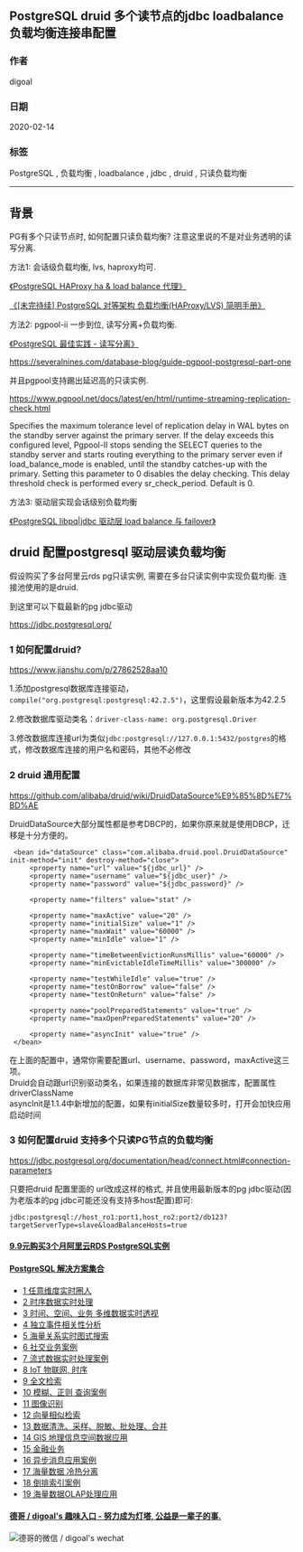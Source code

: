 ## PostgreSQL druid 多个读节点的jdbc loadbalance负载均衡连接串配置   
        
### 作者                                                                        
digoal                                                                                                                 
                          
### 日期                                                                                                                 
2020-02-14                                                                                                             
                                                                                                                 
### 标签                                                                                                                 
PostgreSQL , 负载均衡 , loadbalance , jdbc , druid , 只读负载均衡     
                     
----               
                          
## 背景      
PG有多个只读节点时, 如何配置只读负载均衡? 注意这里说的不是对业务透明的读写分离.   
  
方法1: 会话级负载均衡, lvs, haproxy均可.    
  
[《PostgreSQL HAProxy ha & load balance 代理》](../201911/20191101_01.md)    
  
[《[未完待续] PostgreSQL 对等架构 负载均衡(HAProxy/LVS) 简明手册》](../201804/20180402_04.md)    
  
方法2: pgpool-ii 一步到位, 读写分离+负载均衡.  
  
[《PostgreSQL 最佳实践 - 读写分离》](../201608/20160824_03.md)    
  
https://severalnines.com/database-blog/guide-pgpool-postgresql-part-one  
  
并且pgpool支持踢出延迟高的只读实例.    
  
https://www.pgpool.net/docs/latest/en/html/runtime-streaming-replication-check.html  
  
Specifies the maximum tolerance level of replication delay in WAL bytes on the standby server against the primary server. If the delay exceeds this configured level, Pgpool-II stops sending the SELECT queries to the standby server and starts routing everything to the primary server even if load_balance_mode is enabled, until the standby catches-up with the primary. Setting this parameter to 0 disables the delay checking. This delay threshold check is performed every sr_check_period. Default is 0.  
  
方法3: 驱动层实现会话级别负载均衡  
  
[《PostgreSQL libpq|jdbc 驱动层 load balance 与 failover》](../201910/20191027_01.md)    
  
## druid 配置postgresql 驱动层读负载均衡  
假设购买了多台阿里云rds pg只读实例, 需要在多台只读实例中实现负载均衡. 连接池使用的是druid.  
  
到这里可以下载最新的pg jdbc驱动  
  
https://jdbc.postgresql.org/  
  
### 1 如何配置druid?   
  
https://www.jianshu.com/p/27862528aa10  
  
1.添加postgresql数据库连接驱动，```compile("org.postgresql:postgresql:42.2.5")```，这里假设最新版本为42.2.5  
  
2.修改数据库驱动类名：```driver-class-name: org.postgresql.Driver```  
  
3.修改数据库连接url为类似```jdbc:postgresql://127.0.0.1:5432/postgres```的格式，修改数据库连接的用户名和密码，其他不必修改  
  
  
### 2 druid 通用配置  
  
https://github.com/alibaba/druid/wiki/DruidDataSource%E9%85%8D%E7%BD%AE  
  
DruidDataSource大部分属性都是参考DBCP的，如果你原来就是使用DBCP，迁移是十分方便的。  
  
```  
 <bean id="dataSource" class="com.alibaba.druid.pool.DruidDataSource" init-method="init" destroy-method="close">   
     <property name="url" value="${jdbc_url}" />  
     <property name="username" value="${jdbc_user}" />  
     <property name="password" value="${jdbc_password}" />  
  
     <property name="filters" value="stat" />  
  
     <property name="maxActive" value="20" />  
     <property name="initialSize" value="1" />  
     <property name="maxWait" value="60000" />  
     <property name="minIdle" value="1" />  
  
     <property name="timeBetweenEvictionRunsMillis" value="60000" />  
     <property name="minEvictableIdleTimeMillis" value="300000" />  
  
     <property name="testWhileIdle" value="true" />  
     <property name="testOnBorrow" value="false" />  
     <property name="testOnReturn" value="false" />  
  
     <property name="poolPreparedStatements" value="true" />  
     <property name="maxOpenPreparedStatements" value="20" />  
  
     <property name="asyncInit" value="true" />  
 </bean>  
```  
  
在上面的配置中，通常你需要配置url、username、password，maxActive这三项。  
Druid会自动跟url识别驱动类名，如果连接的数据库非常见数据库，配置属性driverClassName  
asyncInit是1.1.4中新增加的配置，如果有initialSize数量较多时，打开会加快应用启动时间  
  
### 3 如何配置druid 支持多个只读PG节点的负载均衡   
  
https://jdbc.postgresql.org/documentation/head/connect.html#connection-parameters  
  
只要把druid 配置里面的 url改成这样的格式, 并且使用最新版本的pg jdbc驱动(因为老版本的pg jdbc可能还没有支持多host配置)即可:  
  
```  
jdbc:postgresql://host_ro1:port1,host_ro2:port2/db123?targetServerType=slave&loadBalanceHosts=true  
```  
  
  
  
  
  
  
  
  
  
  
  
  
  
  
  
  
  
  
  
  
  
  
  
  
  
  
  
  
  
#### [9.9元购买3个月阿里云RDS PostgreSQL实例](https://www.aliyun.com/database/postgresqlactivity "57258f76c37864c6e6d23383d05714ea")
  
  
#### [PostgreSQL 解决方案集合](https://yq.aliyun.com/topic/118 "40cff096e9ed7122c512b35d8561d9c8")
- [1 任意维度实时圈人](https://yq.aliyun.com/topic/118 "40cff096e9ed7122c512b35d8561d9c8")
- [2 时序数据实时处理](https://yq.aliyun.com/topic/118 "40cff096e9ed7122c512b35d8561d9c8")
- [3 时间、空间、业务 多维数据实时透视](https://yq.aliyun.com/topic/118 "40cff096e9ed7122c512b35d8561d9c8")
- [4 独立事件相关性分析](https://yq.aliyun.com/topic/118 "40cff096e9ed7122c512b35d8561d9c8")
- [5 海量关系实时图式搜索](https://yq.aliyun.com/topic/118 "40cff096e9ed7122c512b35d8561d9c8")
- [6 社交业务案例](https://yq.aliyun.com/topic/118 "40cff096e9ed7122c512b35d8561d9c8")
- [7 流式数据实时处理案例](https://yq.aliyun.com/topic/118 "40cff096e9ed7122c512b35d8561d9c8")
- [8 IoT 物联网, 时序](https://yq.aliyun.com/topic/118 "40cff096e9ed7122c512b35d8561d9c8")
- [9 全文检索](https://yq.aliyun.com/topic/118 "40cff096e9ed7122c512b35d8561d9c8")
- [10 模糊、正则 查询案例](https://yq.aliyun.com/topic/118 "40cff096e9ed7122c512b35d8561d9c8")
- [11 图像识别](https://yq.aliyun.com/topic/118 "40cff096e9ed7122c512b35d8561d9c8")
- [12 向量相似检索](https://yq.aliyun.com/topic/118 "40cff096e9ed7122c512b35d8561d9c8")
- [13 数据清洗、采样、脱敏、批处理、合并](https://yq.aliyun.com/topic/118 "40cff096e9ed7122c512b35d8561d9c8")
- [14 GIS 地理信息空间数据应用](https://yq.aliyun.com/topic/118 "40cff096e9ed7122c512b35d8561d9c8")
- [15 金融业务](https://yq.aliyun.com/topic/118 "40cff096e9ed7122c512b35d8561d9c8")
- [16 异步消息应用案例](https://yq.aliyun.com/topic/118 "40cff096e9ed7122c512b35d8561d9c8")
- [17 海量数据 冷热分离](https://yq.aliyun.com/topic/118 "40cff096e9ed7122c512b35d8561d9c8")
- [18 倒排索引案例](https://yq.aliyun.com/topic/118 "40cff096e9ed7122c512b35d8561d9c8")
- [19 海量数据OLAP处理应用](https://yq.aliyun.com/topic/118 "40cff096e9ed7122c512b35d8561d9c8")
  
  
#### [德哥 / digoal's 趣味入口 - 努力成为灯塔, 公益是一辈子的事.](https://github.com/digoal/blog/blob/master/README.md "22709685feb7cab07d30f30387f0a9ae")
  
  
![德哥的微信 / digoal's wechat](../pic/digoal_weixin.jpg "f7ad92eeba24523fd47a6e1a0e691b59")
  

